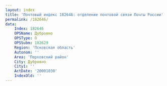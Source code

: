 ```yaml
---
layout: index
title: 'Почтовый индекс 182646: отделение почтовой связи Почты России'
permalink: /182646/
data:
    Index: 182646
    OPSName: Дубровно
    OPSType: О
    OPSSubm: 182629
    Region: 'Псковская область'
    Autonom: ''
    Area: 'Порховский район'
    City: Дубровно
    City1: ''
    ActDate: '20001030'
    IndexOld: ''
---
```


